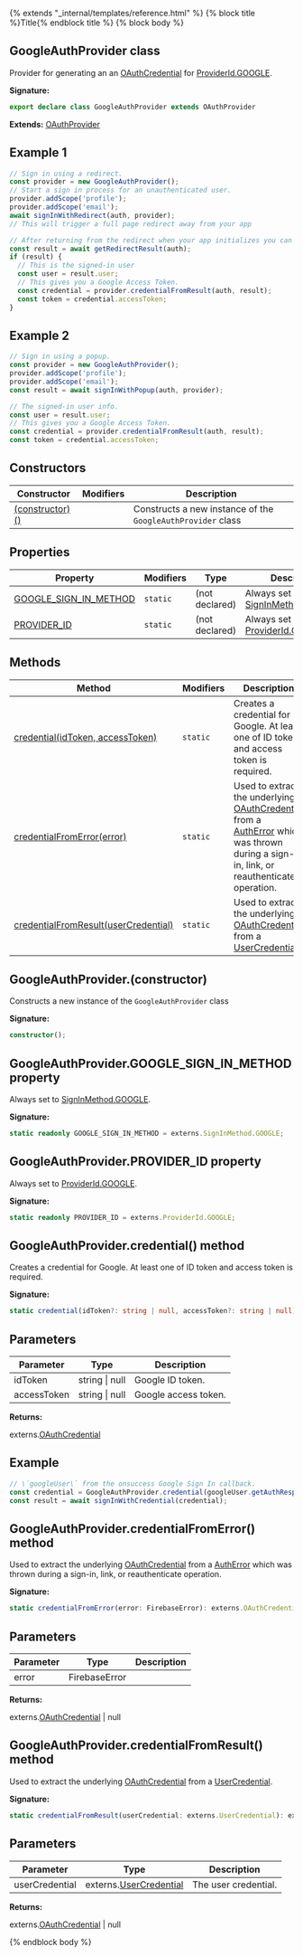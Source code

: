 {% extends "_internal/templates/reference.html" %}
{% block title %}Title{% endblock title %}
{% block body %}

## GoogleAuthProvider class

Provider for generating an an [OAuthCredential](./auth.oauthcredential.md#oauthcredential_class) for [ProviderId.GOOGLE](./auth-types.md#provideridgoogle_enummember)<!-- -->.

<b>Signature:</b>

```typescript
export declare class GoogleAuthProvider extends OAuthProvider 
```
<b>Extends:</b> [OAuthProvider](./auth.oauthprovider.md#oauthprovider_class)

## Example 1


```javascript
// Sign in using a redirect.
const provider = new GoogleAuthProvider();
// Start a sign in process for an unauthenticated user.
provider.addScope('profile');
provider.addScope('email');
await signInWithRedirect(auth, provider);
// This will trigger a full page redirect away from your app

// After returning from the redirect when your app initializes you can obtain the result
const result = await getRedirectResult(auth);
if (result) {
  // This is the signed-in user
  const user = result.user;
  // This gives you a Google Access Token.
  const credential = provider.credentialFromResult(auth, result);
  const token = credential.accessToken;
}

```

## Example 2


```javascript
// Sign in using a popup.
const provider = new GoogleAuthProvider();
provider.addScope('profile');
provider.addScope('email');
const result = await signInWithPopup(auth, provider);

// The signed-in user info.
const user = result.user;
// This gives you a Google Access Token.
const credential = provider.credentialFromResult(auth, result);
const token = credential.accessToken;

```

## Constructors

|  Constructor | Modifiers | Description |
|  --- | --- | --- |
|  [(constructor)()](./auth.googleauthprovider.md#googleauthproviderconstructor) |  | Constructs a new instance of the <code>GoogleAuthProvider</code> class |

## Properties

|  Property | Modifiers | Type | Description |
|  --- | --- | --- | --- |
|  [GOOGLE\_SIGN\_IN\_METHOD](./auth.googleauthprovider.md#googleauthprovidergoogle_sign_in_method_property) | <code>static</code> | (not declared) | Always set to [SignInMethod.GOOGLE](./auth-types.md#signinmethodgoogle_enummember)<!-- -->. |
|  [PROVIDER\_ID](./auth.googleauthprovider.md#googleauthproviderprovider_id_property) | <code>static</code> | (not declared) | Always set to [ProviderId.GOOGLE](./auth-types.md#provideridgoogle_enummember)<!-- -->. |

## Methods

|  Method | Modifiers | Description |
|  --- | --- | --- |
|  [credential(idToken, accessToken)](./auth.googleauthprovider.md#googleauthprovidercredential_method) | <code>static</code> | Creates a credential for Google. At least one of ID token and access token is required. |
|  [credentialFromError(error)](./auth.googleauthprovider.md#googleauthprovidercredentialfromerror_method) | <code>static</code> | Used to extract the underlying [OAuthCredential](./auth.oauthcredential.md#oauthcredential_class) from a [AuthError](./auth-types.autherror.md#autherror_interface) which was thrown during a sign-in, link, or reauthenticate operation. |
|  [credentialFromResult(userCredential)](./auth.googleauthprovider.md#googleauthprovidercredentialfromresult_method) | <code>static</code> | Used to extract the underlying [OAuthCredential](./auth.oauthcredential.md#oauthcredential_class) from a [UserCredential](./auth-types.usercredential.md#usercredential_interface)<!-- -->. |

## GoogleAuthProvider.(constructor)

Constructs a new instance of the `GoogleAuthProvider` class

<b>Signature:</b>

```typescript
constructor();
```

## GoogleAuthProvider.GOOGLE\_SIGN\_IN\_METHOD property

Always set to [SignInMethod.GOOGLE](./auth-types.md#signinmethodgoogle_enummember)<!-- -->.

<b>Signature:</b>

```typescript
static readonly GOOGLE_SIGN_IN_METHOD = externs.SignInMethod.GOOGLE;
```

## GoogleAuthProvider.PROVIDER\_ID property

Always set to [ProviderId.GOOGLE](./auth-types.md#provideridgoogle_enummember)<!-- -->.

<b>Signature:</b>

```typescript
static readonly PROVIDER_ID = externs.ProviderId.GOOGLE;
```

## GoogleAuthProvider.credential() method

Creates a credential for Google. At least one of ID token and access token is required.

<b>Signature:</b>

```typescript
static credential(idToken?: string | null, accessToken?: string | null): externs.OAuthCredential;
```

## Parameters

|  Parameter | Type | Description |
|  --- | --- | --- |
|  idToken | string \| null | Google ID token. |
|  accessToken | string \| null | Google access token. |

<b>Returns:</b>

externs.[OAuthCredential](./auth-types.oauthcredential.md#oauthcredential_class)

## Example


```javascript
// \`googleUser\` from the onsuccess Google Sign In callback.
const credential = GoogleAuthProvider.credential(googleUser.getAuthResponse().id_token);
const result = await signInWithCredential(credential);

```

## GoogleAuthProvider.credentialFromError() method

Used to extract the underlying [OAuthCredential](./auth.oauthcredential.md#oauthcredential_class) from a [AuthError](./auth-types.autherror.md#autherror_interface) which was thrown during a sign-in, link, or reauthenticate operation.

<b>Signature:</b>

```typescript
static credentialFromError(error: FirebaseError): externs.OAuthCredential | null;
```

## Parameters

|  Parameter | Type | Description |
|  --- | --- | --- |
|  error | FirebaseError |  |

<b>Returns:</b>

externs.[OAuthCredential](./auth-types.oauthcredential.md#oauthcredential_class) \| null

## GoogleAuthProvider.credentialFromResult() method

Used to extract the underlying [OAuthCredential](./auth.oauthcredential.md#oauthcredential_class) from a [UserCredential](./auth-types.usercredential.md#usercredential_interface)<!-- -->.

<b>Signature:</b>

```typescript
static credentialFromResult(userCredential: externs.UserCredential): externs.OAuthCredential | null;
```

## Parameters

|  Parameter | Type | Description |
|  --- | --- | --- |
|  userCredential | externs.[UserCredential](./auth-types.usercredential.md#usercredential_interface) | The user credential. |

<b>Returns:</b>

externs.[OAuthCredential](./auth-types.oauthcredential.md#oauthcredential_class) \| null

{% endblock body %}
